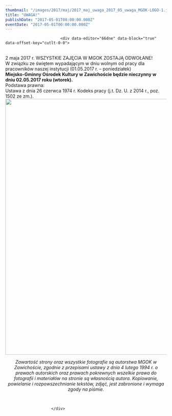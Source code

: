 ```yaml
---
thumbnail: "/images/2017/maj/2017_maj_uwaga_2017_05_uwaga_MGOK-LOGO-1.jpg"
title: "UWAGA!"
publishDate: "2017-05-01T00:00:00.000Z"
eventDate: "2017-05-01T00:00:00.000Z"
---
```


<div class="entry-content">
							
							<div data-editor="66dne" data-block="true" data-offset-key="cutlt-0-0">
<div class="_1mf _1mj" style="text-align: center;" data-offset-key="cutlt-0-0"><span data-offset-key="cutlt-0-0">&nbsp;</span></div>
<div class="_1mf _1mj" style="text-align: center;" data-offset-key="cutlt-0-0"></div>
</div>
<div data-editor="66dne" data-block="true" data-offset-key="edhch-0-0">
<div class="_1mf _1mj" data-offset-key="edhch-0-0"><span data-offset-key="edhch-0-0">2 maja 2017 r. WSZYSTKIE ZAJĘCIA W MGOK ZOSTAJĄ ODWOŁANE! </span></div>
</div>
<div data-editor="66dne" data-block="true" data-offset-key="dooof-0-0"></div>
<div data-editor="66dne" data-block="true" data-offset-key="fdakr-0-0">
<div class="_1mf _1mj" data-offset-key="fdakr-0-0"><span data-offset-key="fdakr-0-0">W związku ze świętem wypadającym w dniu wolnym od pracy dla pracowników naszej instytucji (01.05.2017 r. – poniedziałek)</span></div>
</div>
<div data-editor="66dne" data-block="true" data-offset-key="9to8b-0-0">
<div class="_1mf _1mj" data-offset-key="9to8b-0-0"><strong> Miejsko-Gminny Ośrodek Kultury w Zawichoście będzie nieczynny w dniu 02.05.2017 roku (wtorek).</strong></div>
</div>
<div data-editor="66dne" data-block="true" data-offset-key="83ba2-0-0">
<div class="_1mf _1mj" data-offset-key="83ba2-0-0"><span data-offset-key="83ba2-0-0"> Podstawa prawna:</span></div>
</div>
<div data-editor="66dne" data-block="true" data-offset-key="f2d22-0-0">
<div class="_1mf _1mj" data-offset-key="f2d22-0-0"><span data-offset-key="f2d22-0-0"> Ustawa z dnia 26 czerwca 1974 r. Kodeks pracy (j.t. Dz. U. z 2014 r., poz. 1502 ze zm.).</span></div>
<div class="_1mf _1mj" data-offset-key="f2d22-0-0"></div>
<div class="_1mf _1mj" data-offset-key="f2d22-0-0"><img fetchpriority="high" decoding="async" class="aligncenter size-full wp-image-4673" src="/images/2017/maj/2017_maj_uwaga_2017_05_uwaga_MGOK-LOGO-1.jpg" alt="" width="800" height="796" srcset="/images/2017/maj/2017_maj_uwaga_2017_05_uwaga_MGOK-LOGO-1.jpg 800w, /images/2017/maj/MGOK-LOGO-1-150x150.jpg 150w, /images/2017/maj/MGOK-LOGO-1-300x300.jpg 300w, /images/2017/maj/MGOK-LOGO-1-768x764.jpg 768w, /images/2017/maj/MGOK-LOGO-1-50x50.jpg 50w" sizes="(max-width: 800px) 100vw, 800px"></div>
<div class="_1mf _1mj" data-offset-key="f2d22-0-0"></div>
<div class="_1mf _1mj" data-offset-key="f2d22-0-0">
<p style="text-align: center;" align="center"><em>Zawartość strony oraz wszystkie fotografie są autorstwa MGOK w Zawichoście, zgodnie z przepisami ustawy z dnia 4 lutego 1994 r. o prawach autorskich oraz prawach pokrewnych wszelkie prawa do fotografii i materiałów na stronie są własnością autora. Kopiowanie, powielanie i rozpowszechnianie tekstów, zdjęć, jest zabronione i wymaga zgody na piśmie.</em></p>
<p>&nbsp;</p>
</div>
</div>
						
						</div>
